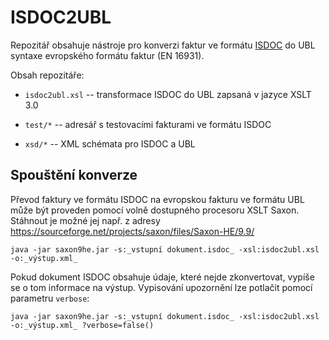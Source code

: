 # ISDOC2UBL

Repozitář obsahuje nástroje pro konverzi faktur ve formátu
[ISDOC](http://www.isdoc.cz/6.0.1/readme-cs.html) do UBL syntaxe
evropského formátu faktur (EN 16931).

Obsah repozitáře:

* `isdoc2ubl.xsl` -- transformace ISDOC do UBL zapsaná v jazyce
  XSLT 3.0

* `test/*` -- adresář s testovacími fakturami ve formátu ISDOC

* `xsd/*` -- XML schémata pro ISDOC a UBL





## Spouštění konverze

Převod faktury ve formátu ISDOC na evropskou fakturu ve formátu UBL
může být proveden pomocí volně dostupného procesoru XSLT
Saxon. Stáhnout je možné jej např. z adresy
https://sourceforge.net/projects/saxon/files/Saxon-HE/9.9/

````
java -jar saxon9he.jar -s:_vstupní dokument.isdoc_ -xsl:isdoc2ubl.xsl -o:_výstup.xml_
````

Pokud dokument ISDOC obsahuje údaje, které nejde zkonvertovat, vypíše
se o tom informace na výstup. Vypisování upozornění lze potlačit
pomocí parametru `verbose`:

````
java -jar saxon9he.jar -s:_vstupní dokument.isdoc_ -xsl:isdoc2ubl.xsl -o:_výstup.xml_ ?verbose=false()
````



